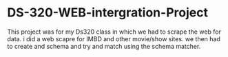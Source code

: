 # DS-320-WEB-intergration-Project

This project was for my Ds320 class in which we had to scrape the web for data. i did a web scapre for IMBD and other movie/show sites. we then had to create and schema and try and match using the schema matcher.
